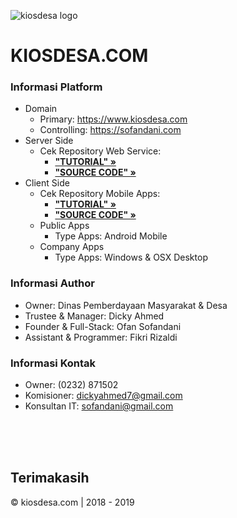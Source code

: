![kiosdesa logo](https://i.pinimg.com/564x/c4/17/ad/c417adcccc9ac7b572492ca2bdef46d1.jpg)

# KIOSDESA.COM

### Informasi Platform
- Domain
  - Primary: https://www.kiosdesa.com
  - Controlling: https://sofandani.com
- Server Side
  - Cek Repository Web Service:
    - **["TUTORIAL" &raquo;](https://github.com/sofandani/api2/blob/master/README.md)**
    - **["SOURCE CODE" &raquo;](https://github.com/sofandani/api2)**
- Client Side
  - Cek Repository Mobile Apps:
    - **["TUTORIAL" &raquo;](https://github.com/sofandani/kiosdesa-mobile/blob/master/README.md)**
    - **["SOURCE CODE" &raquo;](https://github.com/sofandani/kiosdesa-mobile)**
  - Public Apps
    - Type Apps: Android Mobile
  - Company Apps
    - Type Apps: Windows & OSX Desktop
    
### Informasi Author
- Owner: Dinas Pemberdayaan Masyarakat & Desa
- Trustee & Manager: Dicky Ahmed
- Founder & Full-Stack: Ofan Sofandani
- Assistant & Programmer: Fikri Rizaldi

### Informasi Kontak
- Owner: (0232) 871502
- Komisioner: [dickyahmed7@gmail.com](dickyahmed7@gmail.com)
- Konsultan IT: [sofandani@gmail.com](mailto:sofandani@gmail.com)

  
<br/>
<br/>
<br/>

## Terimakasih
&copy; kiosdesa.com | 2018 - 2019
